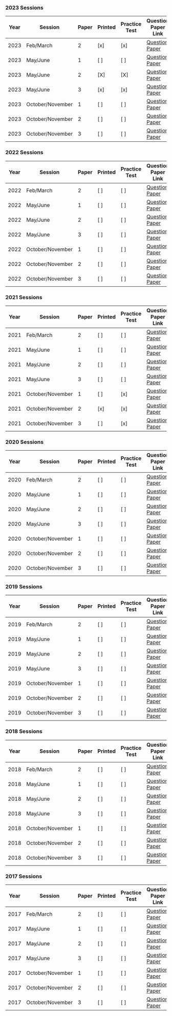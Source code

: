 ### 2023 Sessions

| Year | Session           | Paper | Printed | Practice Test | Question Paper Link | Mark Scheme Link |
|------|-------------------|-------|--------|--------------|---------------------|------------------|
| 2023 | Feb/March         | 2     | [x]    | [x]          | [Question Paper](https://dynamicpapers.com/wp-content/uploads/2015/09/0680_m23_qp_12.pdf) | [Mark Scheme](https://dynamicpapers.com/wp-content/uploads/2015/09/0680_m23_ms_12.pdf) |
| 2023 | May/June          | 1     | [ ]    | [ ]          | [Question Paper](https://dynamicpapers.com/wp-content/uploads/2015/09/0680_s23_qp_11.pdf) | [Mark Scheme](https://dynamicpapers.com/wp-content/uploads/2015/09/0680_s23_ms_11.pdf) |
| 2023 | May/June          | 2     | [X]    | [X]          | [Question Paper](https://dynamicpapers.com/wp-content/uploads/2015/09/0680_s23_qp_12.pdf) | [Mark Scheme](https://dynamicpapers.com/wp-content/uploads/2015/09/0680_s23_ms_12.pdf) |
| 2023 | May/June          | 3     | [x]    | [x]          | [Question Paper](https://dynamicpapers.com/wp-content/uploads/2015/09/0680_s23_qp_13.pdf) | [Mark Scheme](https://dynamicpapers.com/wp-content/uploads/2015/09/0680_s23_ms_13.pdf) |
| 2023 | October/November  | 1     | [ ]    | [ ]          | [Question Paper](https://dynamicpapers.com/wp-content/uploads/2015/09/0680_w23_qp_11.pdf) | [Mark Scheme](https://dynamicpapers.com/wp-content/uploads/2015/09/0680_w23_ms_11.pdf) |
| 2023 | October/November  | 2     | [ ]    | [ ]          | [Question Paper](https://dynamicpapers.com/wp-content/uploads/2015/09/0680_w23_qp_12.pdf) | [Mark Scheme](https://dynamicpapers.com/wp-content/uploads/2015/09/0680_w23_ms_12.pdf) |
| 2023 | October/November  | 3     | [ ]    | [ ]          | [Question Paper](https://dynamicpapers.com/wp-content/uploads/2015/09/0680_w23_qp_13.pdf) | [Mark Scheme](https://dynamicpapers.com/wp-content/uploads/2015/09/0680_w23_ms_13.pdf) |


### 2022 Sessions

| Year | Session           | Paper | Printed    | Practice Test | Question Paper Link | Mark Scheme Link |
|------|-------------------|-------|------------|---------------|---------------------|------------------|
| 2022 | Feb/March         | 2     | [ ]         | [ ]             | [Question Paper](https://dynamicpapers.com/wp-content/uploads/2015/09/0680_m22_qp_12.pdf) | [Mark Scheme](https://dynamicpapers.com/wp-content/uploads/2015/09/0680_m22_ms_12.pdf) |
| 2022 | May/June          | 1     | [ ]         | [ ]             | [Question Paper](https://dynamicpapers.com/wp-content/uploads/2015/09/0680_s22_qp_11.pdf) | [Mark Scheme](https://dynamicpapers.com/wp-content/uploads/2015/09/0680_s22_ms_11.pdf) |
| 2022 | May/June          | 2     | [ ]         | [ ]             | [Question Paper](https://dynamicpapers.com/wp-content/uploads/2015/09/0680_s22_qp_12.pdf) | [Mark Scheme](https://dynamicpapers.com/wp-content/uploads/2015/09/0680_s22_ms_12.pdf) |
| 2022 | May/June          | 3     | [ ]         | [ ]             | [Question Paper](https://dynamicpapers.com/wp-content/uploads/2015/09/0680_s22_qp_13.pdf) | [Mark Scheme](https://dynamicpapers.com/wp-content/uploads/2015/09/0680_s22_ms_13.pdf) |
| 2022 | October/November  | 1     | [ ]         | [ ]             | [Question Paper](https://dynamicpapers.com/wp-content/uploads/2015/09/0680_w22_qp_11.pdf) | [Mark Scheme](https://dynamicpapers.com/wp-content/uploads/2015/09/0680_w22_ms_11.pdf) |
| 2022 | October/November  | 2     | [ ]         | [ ]             | [Question Paper](https://dynamicpapers.com/wp-content/uploads/2015/09/0680_w22_qp_12.pdf) | [Mark Scheme](https://dynamicpapers.com/wp-content/uploads/2015/09/0680_w22_ms_12.pdf) |
| 2022 | October/November  | 3     | [ ]         | [ ]             | [Question Paper](https://dynamicpapers.com/wp-content/uploads/2015/09/0680_w22_qp_13.pdf) | [Mark Scheme](https://dynamicpapers.com/wp-content/uploads/2015/09/0680_w22_ms_13.pdf) |

### 2021 Sessions

| Year | Session           | Paper | Printed    | Practice Test | Question Paper Link | Mark Scheme Link |
|------|-------------------|-------|------------|---------------|---------------------|------------------|
| 2021 | Feb/March         | 2     | [ ]         | [ ]             | [Question Paper](https://dynamicpapers.com/wp-content/uploads/2015/09/0680_m21_qp_12.pdf) | [Mark Scheme](https://dynamicpapers.com/wp-content/uploads/2015/09/0680_m21_ms_12.pdf) |
| 2021 | May/June          | 1     | [ ]         | [ ]             | [Question Paper](https://dynamicpapers.com/wp-content/uploads/2015/09/0680_s21_qp_11.pdf) | [Mark Scheme](https://dynamicpapers.com/wp-content/uploads/2015/09/0680_s21_ms_11.pdf) |
| 2021 | May/June          | 2     | [ ]         | [ ]             | [Question Paper](https://dynamicpapers.com/wp-content/uploads/2015/09/0680_s21_qp_12.pdf) | [Mark Scheme](https://dynamicpapers.com/wp-content/uploads/2015/09/0680_s21_ms_12.pdf) |
| 2021 | May/June          | 3     | [ ]         | [ ]             | [Question Paper](https://dynamicpapers.com/wp-content/uploads/2015/09/0680_s21_qp_13.pdf) | [Mark Scheme](https://dynamicpapers.com/wp-content/uploads/2015/09/0680_s21_ms_13.pdf) |
| 2021 | October/November  | 1     | [ ]         | [x]             | [Question Paper](https://dynamicpapers.com/wp-content/uploads/2015/09/0680_w21_qp_11.pdf) | [Mark Scheme](https://dynamicpapers.com/wp-content/uploads/2015/09/0680_w21_ms_11.pdf) |
| 2021 | October/November  | 2     | [x]         | [x]             | [Question Paper](https://dynamicpapers.com/wp-content/uploads/2015/09/0680_w21_qp_12.pdf) | [Mark Scheme](https://dynamicpapers.com/wp-content/uploads/2015/09/0680_w21_ms_12.pdf) |
| 2021 | October/November  | 3     | [ ]         | [x]             | [Question Paper](https://dynamicpapers.com/wp-content/uploads/2015/09/0680_w21_qp_13.pdf) | [Mark Scheme](https://dynamicpapers.com/wp-content/uploads/2015/09/0680_w21_ms_13.pdf) |

### 2020 Sessions

| Year | Session           | Paper | Printed    | Practice Test | Question Paper Link | Mark Scheme Link |
|------|-------------------|-------|------------|---------------|---------------------|------------------|
| 2020 | Feb/March         | 2     | [ ]         | [ ]             | [Question Paper](https://dynamicpapers.com/wp-content/uploads/2015/09/0680_m20_qp_12.pdf) | [Mark Scheme](https://dynamicpapers.com/wp-content/uploads/2015/09/0680_m20_ms_12.pdf) |
| 2020 | May/June          | 1     | [ ]         | [ ]             | [Question Paper](https://dynamicpapers.com/wp-content/uploads/2015/09/0680_s20_qp_11.pdf) | [Mark Scheme](https://dynamicpapers.com/wp-content/uploads/2015/09/0680_s20_ms_11.pdf) |
| 2020 | May/June          | 2     | [ ]         | [ ]             | [Question Paper](https://dynamicpapers.com/wp-content/uploads/2015/09/0680_s20_qp_12.pdf) | [Mark Scheme](https://dynamicpapers.com/wp-content/uploads/2015/09/0680_s20_ms_12.pdf) |
| 2020 | May/June          | 3     | [ ]         | [ ]             | [Question Paper](https://dynamicpapers.com/wp-content/uploads/2015/09/0680_s20_qp_13.pdf) | [Mark Scheme](https://dynamicpapers.com/wp-content/uploads/2015/09/0680_s20_ms_13.pdf) |
| 2020 | October/November  | 1     | [ ]         | [ ]             | [Question Paper](https://dynamicpapers.com/wp-content/uploads/2015/09/0680_w20_qp_11.pdf) | [Mark Scheme](https://dynamicpapers.com/wp-content/uploads/2015/09/0680_w20_ms_11.pdf) |
| 2020 | October/November  | 2     | [ ]         | [ ]             | [Question Paper](https://dynamicpapers.com/wp-content/uploads/2015/09/0680_w20_qp_12.pdf) | [Mark Scheme](https://dynamicpapers.com/wp-content/uploads/2015/09/0680_w20_ms_12.pdf) |
| 2020 | October/November  | 3     | [ ]         | [ ]             | [Question Paper](https://dynamicpapers.com/wp-content/uploads/2015/09/0680_w20_qp_13.pdf) | [Mark Scheme](https://dynamicpapers.com/wp-content/uploads/2015/09/0680_w20_ms_13.pdf) |

### 2019 Sessions

| Year | Session           | Paper | Printed    | Practice Test | Question Paper Link | Mark Scheme Link |
|------|-------------------|-------|------------|---------------|---------------------|------------------|
| 2019 | Feb/March         | 2     | [ ]         | [ ]             | [Question Paper](https://dynamicpapers.com/wp-content/uploads/2015/09/0680_m19_qp_12.pdf) | [Mark Scheme](https://dynamicpapers.com/wp-content/uploads/2015/09/0680_m19_ms_12.pdf) |
| 2019 | May/June          | 1     | [ ]         | [ ]             | [Question Paper](https://dynamicpapers.com/wp-content/uploads/2015/09/0680_s19_qp_11.pdf) | [Mark Scheme](https://dynamicpapers.com/wp-content/uploads/2015/09/0680_s19_ms_11.pdf) |
| 2019 | May/June          | 2     | [ ]         | [ ]             | [Question Paper](https://dynamicpapers.com/wp-content/uploads/2015/09/0680_s19_qp_12.pdf) | [Mark Scheme](https://dynamicpapers.com/wp-content/uploads/2015/09/0680_s19_ms_12.pdf) |
| 2019 | May/June          | 3     | [ ]         | [ ]             | [Question Paper](https://dynamicpapers.com/wp-content/uploads/2015/09/0680_s19_qp_13.pdf) | [Mark Scheme](https://dynamicpapers.com/wp-content/uploads/2015/09/0680_s19_ms_13.pdf) |
| 2019 | October/November  | 1     | [ ]         | [ ]             | [Question Paper](https://dynamicpapers.com/wp-content/uploads/2015/09/0680_w19_qp_11.pdf) | [Mark Scheme](https://dynamicpapers.com/wp-content/uploads/2015/09/0680_w19_ms_11.pdf) |
| 2019 | October/November  | 2     | [ ]         | [ ]             | [Question Paper](https://dynamicpapers.com/wp-content/uploads/2015/09/0680_w19_qp_12.pdf) | [Mark Scheme](https://dynamicpapers.com/wp-content/uploads/2015/09/0680_w19_ms_12.pdf) |
| 2019 | October/November  | 3     | [ ]         | [ ]             | [Question Paper](https://dynamicpapers.com/wp-content/uploads/2015/09/0680_w19_qp_13.pdf) | [Mark Scheme](https://dynamicpapers.com/wp-content/uploads/2015/09/0680_w19_ms_13.pdf) |

### 2018 Sessions

| Year | Session           | Paper | Printed    | Practice Test | Question Paper Link | Mark Scheme Link |
|------|-------------------|-------|------------|---------------|---------------------|------------------|
| 2018 | Feb/March         | 2     | [ ]         | [ ]             | [Question Paper](https://dynamicpapers.com/wp-content/uploads/2015/09/0680_m18_qp_12.pdf) | [Mark Scheme](https://dynamicpapers.com/wp-content/uploads/2015/09/0680_m18_ms_12.pdf) |
| 2018 | May/June          | 1     | [ ]         | [ ]             | [Question Paper](https://dynamicpapers.com/wp-content/uploads/2015/09/0680_s18_qp_11.pdf) | [Mark Scheme](https://dynamicpapers.com/wp-content/uploads/2015/09/0680_s18_ms_11.pdf) |
| 2018 | May/June          | 2     | [ ]         | [ ]             | [Question Paper](https://dynamicpapers.com/wp-content/uploads/2015/09/0680_s18_qp_12.pdf) | [Mark Scheme](https://dynamicpapers.com/wp-content/uploads/2015/09/0680_s18_ms_12.pdf) |
| 2018 | May/June          | 3     | [ ]         | [ ]             | [Question Paper](https://dynamicpapers.com/wp-content/uploads/2015/09/0680_s18_qp_13.pdf) | [Mark Scheme](https://dynamicpapers.com/wp-content/uploads/2015/09/0680_s18_ms_13.pdf) |
| 2018 | October/November  | 1     | [ ]         | [ ]             | [Question Paper](https://dynamicpapers.com/wp-content/uploads/2015/09/0680_w18_qp_11.pdf) | [Mark Scheme](https://dynamicpapers.com/wp-content/uploads/2015/09/0680_w18_ms_11.pdf) |
| 2018 | October/November  | 2     | [ ]         | [ ]             | [Question Paper](https://dynamicpapers.com/wp-content/uploads/2015/09/0680_w18_qp_12.pdf) | [Mark Scheme](https://dynamicpapers.com/wp-content/uploads/2015/09/0680_w18_ms_12.pdf) |
| 2018 | October/November  | 3     | [ ]         | [ ]             | [Question Paper](https://dynamicpapers.com/wp-content/uploads/2015/09/0680_w18_qp_13.pdf) | [Mark Scheme](https://dynamicpapers.com/wp-content/uploads/2015/09/0680_w18_ms_13.pdf) |

### 2017 Sessions

| Year | Session           | Paper | Printed    | Practice Test | Question Paper Link | Mark Scheme Link |
|------|-------------------|-------|------------|---------------|---------------------|------------------|
| 2017 | Feb/March         | 2     | [ ]         | [ ]             | [Question Paper](https://dynamicpapers.com/wp-content/uploads/2015/09/0680_m17_qp_12.pdf) | [Mark Scheme](https://dynamicpapers.com/wp-content/uploads/2015/09/0680_m17_ms_12.pdf) |
| 2017 | May/June          | 1     | [ ]         | [ ]             | [Question Paper](https://dynamicpapers.com/wp-content/uploads/2015/09/0680_s17_qp_11.pdf) | [Mark Scheme](https://dynamicpapers.com/wp-content/uploads/2015/09/0680_s17_ms_11.pdf) |
| 2017 | May/June          | 2     | [ ]         | [ ]             | [Question Paper](https://dynamicpapers.com/wp-content/uploads/2015/09/0680_s17_qp_12.pdf) | [Mark Scheme](https://dynamicpapers.com/wp-content/uploads/2015/09/0680_s17_ms_12.pdf) |
| 2017 | May/June          | 3     | [ ]         | [ ]             | [Question Paper](https://dynamicpapers.com/wp-content/uploads/2015/09/0680_s17_qp_13.pdf) | [Mark Scheme](https://dynamicpapers.com/wp-content/uploads/2015/09/0680_s17_ms_13.pdf) |
| 2017 | October/November  | 1     | [ ]         | [ ]             | [Question Paper](https://dynamicpapers.com/wp-content/uploads/2015/09/0680_w17_qp_11.pdf) | [Mark Scheme](https://dynamicpapers.com/wp-content/uploads/2015/09/0680_w17_ms_11.pdf) |
| 2017 | October/November  | 2     | [ ]         | [ ]             | [Question Paper](https://dynamicpapers.com/wp-content/uploads/2015/09/0680_w17_qp_12.pdf) | [Mark Scheme](https://dynamicpapers.com/wp-content/uploads/2015/09/0680_w17_ms_12.pdf) |
| 2017 | October/November  | 3     | [ ]         | [ ]             | [Question Paper](https://dynamicpapers.com/wp-content/uploads/2015/09/0680_w17_qp_13.pdf) | [Mark Scheme](https://dynamicpapers.com/wp-content/uploads/2015/09/0680_w17_ms_13.pdf) |
